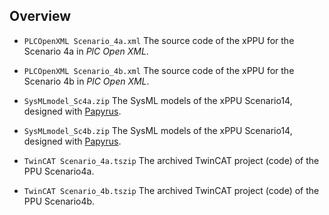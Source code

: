
## Overview

* `PLCOpenXML Scenario_4a.xml`
  The source code of the xPPU for the Scenario 4a in *PlC Open XML*.
* `PLCOpenXML Scenario_4b.xml`
  The source code of the xPPU for the Scenario 4b in *PlC Open XML*.

* `SysMLmodel_Sc4a.zip`
  The SysML models of the xPPU Scenario14, designed with [Papyrus](https://eclipse.org/papyrus/).    
* `SysMLmodel_Sc4b.zip`
  The SysML models of the xPPU Scenario14, designed with [Papyrus](https://eclipse.org/papyrus/).   
  
* `TwinCAT Scenario_4a.tszip`   The archived TwinCAT project (code) of the PPU Scenario4a.
* `TwinCAT Scenario_4b.tszip`   The archived TwinCAT project (code) of the PPU Scenario4b.
    
